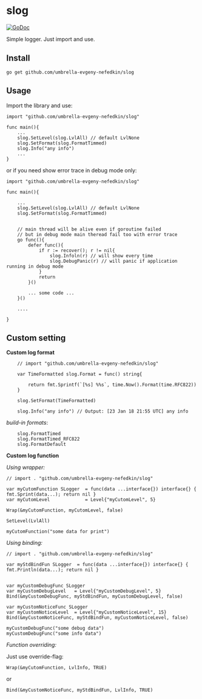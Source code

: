 # slog
[![GoDoc](https://godoc.org/github.com/umbrella-evgeny-nefedkin/slog?status.svg)](https://godoc.org/github.com/umbrella-evgeny-nefedkin/slog)

Simple logger. Just import and use.

Install
-------
    go get github.com/umbrella-evgeny-nefedkin/slog

Usage
-----
Import the library and use:

    import "github.com/umbrella-evgeny-nefedkin/slog"
    
    func main(){
        ...
        slog.SetLevel(slog.LvlAll) // default LvlNone
        slog.SetFormat(slog.FormatTimmed)
        slog.Info("any info")
        ...
    }
    
    
or if you need show error trace in debug mode only:

    import "github.com/umbrella-evgeny-nefedkin/slog"
    
    func main(){

        ...
        slog.SetLevel(slog.LvlAll) // default LvlNone
        slog.SetFormat(slog.FormatTimmed)


        // main thread will be alive even if goroutine failed
        // but in debug mode main theread fail too with error trace 
        go func(){
            defer func(){
                if r := recover(); r != nil{
                    slog.Infoln(r) // will show every time
                    slog.DebugPanic(r) // will panic if application running in debug mode
                }
                return
            }()
                        
            ... some code ...
        }()
        
		....

    }

Custom setting
--------------

  __Custom log format__
  
        // import "github.com/umbrella-evgeny-nefedkin/slog"
        
        var TimeFormatted slog.Format = func() string{
        
            return fmt.Sprintf(`[%s] %%s`, time.Now().Format(time.RFC822))
        }
        
        slog.SetFormat(TimeFormatted)
        
        slog.Info("any info") // Output: [23 Jan 18 21:55 UTC] any info
        
        
  *build-in formats*: 
  
        slog.FormatTimed
        slog.FormatTimed_RFC822
        slog.FormatDefault



  __Custom log function__
  
  *Using wrapper:*

    // import . "github.com/umbrella-evgeny-nefedkin/slog"

	var myCutomFunction SLogger  = func(data ...interface{}) interface{} { fmt.Sprint(data...); return nil }
	var myCutomLevel             = Level{"myCutomLevel", 5}

	Wrap(&myCutomFunction, myCutomLevel, false)
	
	SetLevel(LvlAll)
	
	myCutomFunction("some data for print")
	
	
  *Using binding:*

    // import . "github.com/umbrella-evgeny-nefedkin/slog"

	var myStdBindFun SLogger  = func(data ...interface{}) interface{} { fmt.Println(data...); return nil }


	var myCustomDebugFunc SLogger
	var myCustomDebugLevel   = Level{"myCustomDebugLevel", 5}
	Bind(&myCustomDebugFunc, myStdBindFun, myCustomDebugLevel, false)

	var myCustomNoticeFunc SLogger
	var myCustomNoticeLevel  = Level{"myCustomNoticeLevel", 15}
	Bind(&myCustomNoticeFunc, myStdBindFun, myCustomNoticeLevel, false)

	myCustomDebugFunc("some debug data")
	myCustomDebugFunc("some info data")
	

 *Function overriding:*

Just use override-flag:

	Wrap(&myCutomFunction, LvlInfo, TRUE)
	
	
or


    Bind(&myCustomNoticeFunc, myStdBindFun, LvlInfo, TRUE)
